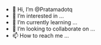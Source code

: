 - 👋 Hi, I’m @Pratamadotq
- 👀 I’m interested in ...
- 🌱 I’m currently learning ...
- 💞️ I’m looking to collaborate on ...
- 📫 How to reach me ...

<!---
Pratamadotq/Pratamadotq is a ✨ special ✨ repository because its `README.md` (this file) appears on your GitHub profile.
You can click the Preview link to take a look at your changes.
--->
